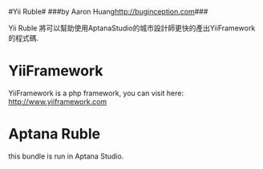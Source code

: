 #Yii Ruble#
###by Aaron Huang<http://buginception.com>###

Yii Ruble 將可以幫助使用AptanaStudio的城市設計師更快的產出YiiFramework的程式碼.

# YiiFramework #
YiiFramework is a php framework, you can visit here:
<http://www.yiiframework.com>

# Aptana Ruble #
this bundle is run in Aptana Studio.